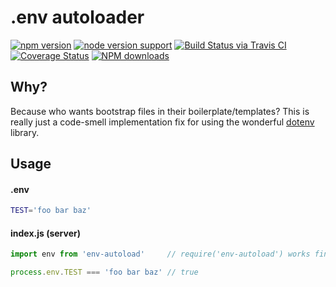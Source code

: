 .env autoloader
=======

[![npm version](https://badge.fury.io/js/env-autoload.svg)](https://www.npmjs.com/package/env-autoload)
[![node version support](https://img.shields.io/node/v/env-autoload.svg)](https://www.npmjs.com/package/env-autoload)
[![Build Status via Travis CI](https://travis-ci.org/kwhitley/env-autoload.svg?branch=master)](https://travis-ci.org/kwhitley/env-autoload)
[![Coverage Status](https://coveralls.io/repos/github/kwhitley/env-autoload/badge.svg?branch=master)](https://coveralls.io/github/kwhitley/env-autoload?branch=master)
[![NPM downloads](https://img.shields.io/npm/dt/env-autoload.svg?style=flat-square)](https://www.npmjs.com/package/env-autoload)

## Why?
Because who wants bootstrap files in their boilerplate/templates?
This is really just a code-smell implementation fix for using the
wonderful [dotenv](https://www.npmjs.com/package/dotenv) library.

## Usage

#### .env
```bash
TEST='foo bar baz'
```

#### index.js (server)
```js
import env from 'env-autoload'     // require('env-autoload') works fine too

process.env.TEST === 'foo bar baz' // true
```
